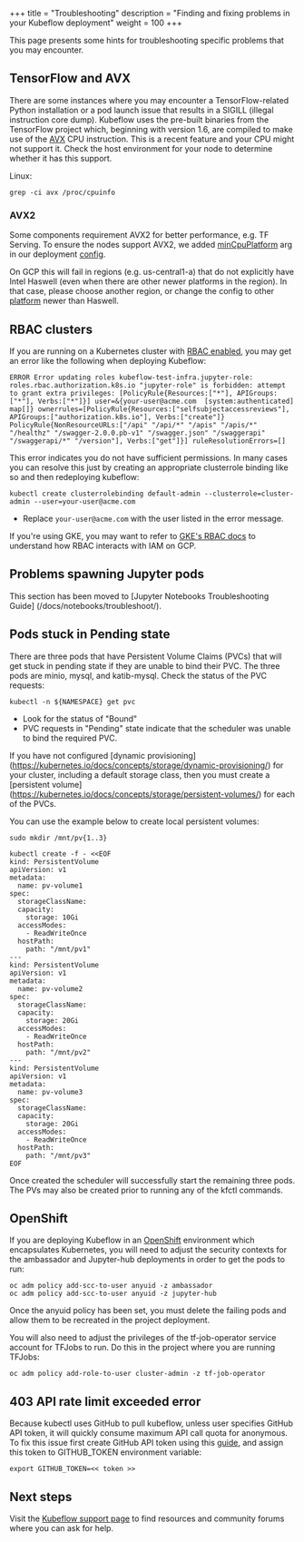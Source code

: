 +++
title = "Troubleshooting"
description = "Finding and fixing problems in your Kubeflow deployment"
weight = 100
+++

This page presents some hints for troubleshooting specific problems that you
may encounter.

## TensorFlow and AVX
There are some instances where you may encounter a TensorFlow-related Python installation or a pod launch issue that results in a SIGILL (illegal instruction core dump). Kubeflow uses the pre-built binaries from the TensorFlow project which, beginning with version 1.6, are compiled to make use of the [AVX](https://en.wikipedia.org/wiki/Advanced_Vector_Extensions) CPU instruction. This is a recent feature and your CPU might not support it. Check the host environment for your node to determine whether it has this support.

Linux:
```
grep -ci avx /proc/cpuinfo
```

### AVX2
Some components requirement AVX2 for better performance, e.g. TF Serving.
To ensure the nodes support AVX2, we added
[minCpuPlatform](https://cloud.google.com/compute/docs/instances/specify-min-cpu-platform)
arg in our deployment
[config](https://github.com/kubeflow/kubeflow/blob/master/scripts/gke/deployment_manager_configs/cluster.jinja#L105).

On GCP this will fail in regions (e.g. us-central1-a) that do not explicitly have Intel
Haswell (even when there are other newer platforms in the region).
In that case, please choose another region, or change the config to other
[platform](https://en.wikipedia.org/wiki/List_of_Intel_CPU_microarchitectures)
newer than Haswell.


## RBAC clusters

If you are running on a Kubernetes cluster with [RBAC enabled](https://kubernetes.io/docs/admin/authorization/rbac/#command-line-utilities), you may get an error like the following when deploying Kubeflow:

```
ERROR Error updating roles kubeflow-test-infra.jupyter-role: roles.rbac.authorization.k8s.io "jupyter-role" is forbidden: attempt to grant extra privileges: [PolicyRule{Resources:["*"], APIGroups:["*"], Verbs:["*"]}] user=&{your-user@acme.com  [system:authenticated] map[]} ownerrules=[PolicyRule{Resources:["selfsubjectaccessreviews"], APIGroups:["authorization.k8s.io"], Verbs:["create"]} PolicyRule{NonResourceURLs:["/api" "/api/*" "/apis" "/apis/*" "/healthz" "/swagger-2.0.0.pb-v1" "/swagger.json" "/swaggerapi" "/swaggerapi/*" "/version"], Verbs:["get"]}] ruleResolutionErrors=[]
```

This error indicates you do not have sufficient permissions. In many cases you can resolve this just by creating an appropriate
clusterrole binding like so and then redeploying kubeflow:

```commandline
kubectl create clusterrolebinding default-admin --clusterrole=cluster-admin --user=your-user@acme.com
```

  * Replace `your-user@acme.com` with the user listed in the error message.

If you're using GKE, you may want to refer to [GKE's RBAC docs](https://cloud.google.com/kubernetes-engine/docs/how-to/role-based-access-control) to understand
how RBAC interacts with IAM on GCP.

## Problems spawning Jupyter pods

This section has been moved to [Jupyter Notebooks Troubleshooting Guide] (/docs/notebooks/troubleshoot/).


## Pods stuck in Pending state

There are three pods that have Persistent Volume Claims (PVCs) that will get stuck in pending state if they are unable to bind their PVC. The three pods are minio, mysql, and katib-mysql.
Check the status of the PVC requests:

```
kubectl -n ${NAMESPACE} get pvc
```

  * Look for the status of "Bound"
  * PVC requests in "Pending" state indicate that the scheduler was unable to bind the required PVC. 

If you have not configured [dynamic provisioning] (https://kubernetes.io/docs/concepts/storage/dynamic-provisioning/) for your cluster, including a default storage class, then you must create a [persistent volume] (https://kubernetes.io/docs/concepts/storage/persistent-volumes/) for each of the PVCs.

You can use the example below to create local persistent volumes:

```commandline
sudo mkdir /mnt/pv{1..3}

kubectl create -f - <<EOF
kind: PersistentVolume
apiVersion: v1
metadata:
  name: pv-volume1
spec:
  storageClassName:
  capacity:
    storage: 10Gi
  accessModes:
    - ReadWriteOnce
  hostPath:
    path: "/mnt/pv1"
---
kind: PersistentVolume
apiVersion: v1
metadata:
  name: pv-volume2
spec:
  storageClassName:
  capacity:
    storage: 20Gi
  accessModes:
    - ReadWriteOnce
  hostPath:
    path: "/mnt/pv2"
---
kind: PersistentVolume
apiVersion: v1
metadata:
  name: pv-volume3
spec:
  storageClassName:
  capacity:
    storage: 20Gi
  accessModes:
    - ReadWriteOnce
  hostPath:
    path: "/mnt/pv3"
EOF
```
Once created the scheduler will successfully start the remaining three pods. The PVs may also be created prior to running any of the kfctl commands.

## OpenShift
If you are deploying Kubeflow in an [OpenShift](https://github.com/openshift/origin) environment which encapsulates Kubernetes, you will need to adjust the security contexts for the ambassador and Jupyter-hub deployments in order to get the pods to run:

```commandline
oc adm policy add-scc-to-user anyuid -z ambassador
oc adm policy add-scc-to-user anyuid -z jupyter-hub
```
Once the anyuid policy has been set, you must delete the failing pods and allow them to be recreated in the project deployment.

You will also need to adjust the privileges of the tf-job-operator service account for TFJobs to run. Do this in the project where you are running TFJobs:

```commandline
oc adm policy add-role-to-user cluster-admin -z tf-job-operator
```

## 403 API rate limit exceeded error

Because kubectl uses GitHub to pull kubeflow, unless user specifies GitHub API token, it will quickly consume maximum API call quota for anonymous.
To fix this issue first create GitHub API token using this [guide](https://help.github.com/articles/creating-a-personal-access-token-for-the-command-line/), and assign this token to GITHUB_TOKEN environment variable:

```commandline
export GITHUB_TOKEN=<< token >>
```

## Next steps

Visit the [Kubeflow support page](/docs/other-guides/support/) to find resources
and community forums where you can ask for help.
